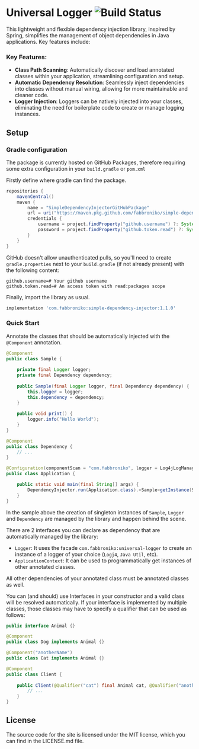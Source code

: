 # Universal Logger ![Build Status](https://github.com/fabbroniko/simple-dependency-injector/actions/workflows/build.yml/badge.svg?branch=master&event=push)

This lightweight and flexible dependency injection library, inspired by Spring, simplifies the management of object dependencies in Java applications. Key features include:

### Key Features:

- **Class Path Scanning**: Automatically discover and load annotated classes within your application, streamlining configuration and setup.
- **Automatic Dependency Resolution**: Seamlessly inject dependencies into classes without manual wiring, allowing for more maintainable and cleaner code.
- **Logger Injection**: Loggers can be natively injected into your classes, eliminating the need for boilerplate code to create or manage logging instances.

## Setup

### Gradle configuration

The package is currently hosted on GitHub Packages, therefore requiring some extra configuration in your `build.gradle` or `pom.xml`

Firstly define where gradle can find the package.

```groovy
repositories {
    mavenCentral()
    maven {
        name = "SimpleDependencyInjectorGitHubPackage"
        url = uri("https://maven.pkg.github.com/fabbroniko/simple-dependency-injector")
        credentials {
            username = project.findProperty("github.username") ?: System.getenv("GITHUB_USERNAME")
            password = project.findProperty("github.token.read") ?: System.getenv("GITHUB_READ_TOKEN")
        }
    }
}
```

GitHub doesn't allow unauthenticated pulls, so you'll need to create `gradle.properties` next to your `build.gradle` (if not
already present) with the following content:

```properties
github.username=# Your github username
github.token.read=# An access token with read:packages scope
```

Finally, import the library as usual.

```groovy
implementation 'com.fabbroniko:simple-dependency-injector:1.1.0'
```

### Quick Start

Annotate the classes that should be automatically injected with the `@Component` annotation.

```java
@Component
public class Sample {
    
    private final Logger logger;
    private final Dependency dependency;
    
    public Sample(final Logger logger, final Dependency dependency) {
        this.logger = logger;
        this.dependency = dependency;
    }
    
    public void print() {
        logger.info("Hello World");
    }
}
```

```java
@Component
public class Dependency {
    // ...
}
```

```java
@Configuration(componentScan = "com.fabbroniko", logger = Log4jLogManager.class)
public class Application {

    public static void main(final String[] args) {
        DependencyInjector.run(Application.class).<Sample>getInstance(Sample.class).print();
    }
}
```

In the sample above the creation of singleton instances of `Sample`, `Logger` and `Dependency` are managed by the library and happen behind the scene.

There are 2 interfaces you can declare as dependency that are automatically managed by the library:
- `Logger`: It uses the facade `com.fabbroniko:universal-logger` to create an instance of a logger of your choice (`Logj4`, `Java Util`, etc).
- `ApplicationContext`: It can be used to programmatically get instances of other annotated classes.

All other dependencies of your annotated class must be annotated classes as well.

You can (and should) use Interfaces in your constructor and a valid class will be resolved automatically. If your interface is implemented
by multiple classes, those classes may have to specify a qualifier that can be used as follows:

```java
public interface Animal {}

@Component
public class Dog implements Animal {}

@Component("anotherName")
public class Cat implements Animal {}

@Component
public class Client {
    
    public Client(@Qualifier("cat") final Animal cat, @Qualifier("anotherName") final Animal dog) {
        // ...
    }
}
```

## License

The source code for the site is licensed under the MIT license, which you can find in
the LICENSE.md file.